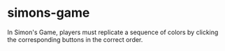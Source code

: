 # simons-game
In Simon's Game, players must replicate a sequence of colors by clicking the corresponding buttons in the correct order.
